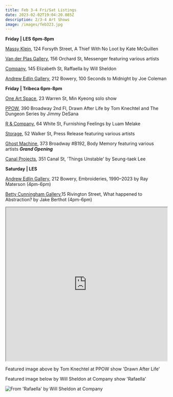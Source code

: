 ```yaml
---
title: Feb 3-4 Fri/Sat Listings
date: 2023-02-02T19:04:20.085Z
description: 2/3-4 Art Shows
image: /images/feb323.jpg
---
```

**Friday | LES** **6pm-8pm**

[Massy Klein](https://www.masseyklein.com/exhibitions/62-kate-mcquillen-a-thief-with-no-loot/), 124 Forsyth Street, A Thief With No Loot by Kate McQuillen

[Van der Plas Gallery](https://www.vanderplasgallery.com/current), 156 Orchard St, Messenger featuring various artists

[Company](https://companygallery.us/exhibitions/raffaella/), 145 Elizabeth St, Raffaella by Will Sheldon

[Andrew Edlin Gallery](https://www.edlingallery.com/exhibitions/joe-coleman-100-seconds-to-midnight), 212 Bowery, 100 Seconds to Midnight by Joe Coleman

**F﻿riday | Tribeca 6pm-8pm**

[One Art Space](https://oneartspace.com/min-kyeongah-solo-exhibition-feb-1-7-2023/), 23 Warren St, Min Kyeong solo show

[PPOW](https://www.ppowgallery.com/exhibitions), 390 Broadway 2nd Fl, Drawn After Life by Tom Knechtel and The Dungeon Series by Jimmy DeSana

[R & Company](https://r-and-company.com/exhibition/luam-melake-furnishing-feelings/), 64 White St, Furnishing Feelings by Luam Melake 

[Storage](https://www.instagram.com/storageartgallery/), 52 Walker St, Press Release featuring various artists 

[G﻿host Machine](https://www.instagram.com/ghostmachine.nyc), 373 Broadway #B192, Body Memory featuring various artists  ***Grand Opening***

[C﻿anal Projects](https://www.instagram.com/canalprojectsny/), 351 Canal St, 'Things Unstable' by Seung-taek Lee 

**S﻿aturday | LES**

[Andrew Edlin Gallery](https://www.edlingallery.com/exhibitions/ray-materson-embroideries-1990-2023), 212 Bowery, Embroideries, 1990–2023 by Ray Materson (4pm-6pm)

[Betty Cunningham Gallery](http://www.bettycuninghamgallery.com/exhibitions),15 Rivington Street, What happened to Abstraction? by Jake Berthot (4pm-6pm)

<iframe src="https://www.google.com/maps/d/u/3/embed?mid=1Sse8XX9ZCcUJL0WzUpzlK75FaoBUjeQ&ehbc=2E312F" width="100%" height="480"></iframe>

F﻿eatured image above by Tom Knechtel at PPOW show 'Drawn After Life'

F﻿eatured image below by Will Sheldon at Company show 'Rafaella'

![](/images/companyfeb3.jpg "From 'Rafaella' by Will Sheldon at Company ")